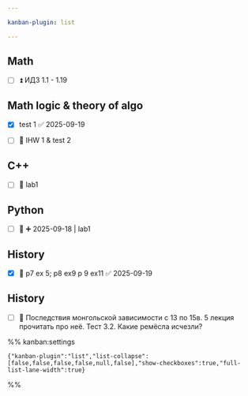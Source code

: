 ```yaml
---

kanban-plugin: list

---
```


## Math

- [ ] ⏫ ИДЗ 1.1 - 1.19


## Math logic & theory of algo

- [x] test 1 ✅ 2025-09-19
- [ ] 🔽 IHW 1 & test 2


## C++

- [ ] 🔼 lab1


## Python

- [ ] 🔽 ➕ 2025-09-18 | lab1


## History

- [x] 🔺 p7 ex 5;  p8 ex9 p 9 ex11 ✅ 2025-09-19


## History

- [ ] 🔽 Последствия монгольской зависимости с 13 по 15в. 5 лекция прочитать про неё. Тест 3.2.
	Какие ремёсла исчезли?




%% kanban:settings
```
{"kanban-plugin":"list","list-collapse":[false,false,false,false,null,false],"show-checkboxes":true,"full-list-lane-width":true}
```
%%
